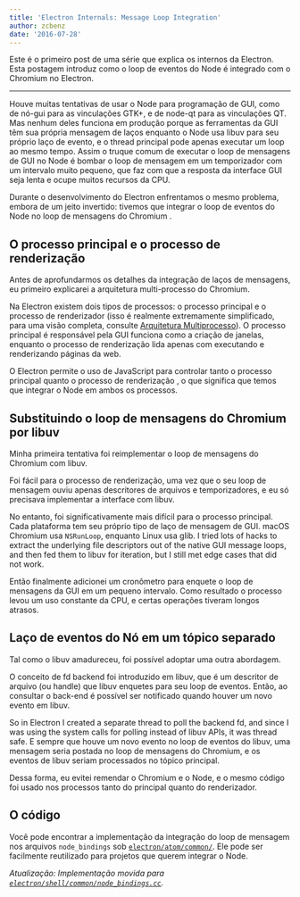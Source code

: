 ```yaml
---
title: 'Electron Internals: Message Loop Integration'
author: zcbenz
date: '2016-07-28'
---
```


Este é o primeiro post de uma série que explica os internos da Electron. Esta postagem introduz como o loop de eventos do Node é integrado com o Chromium no Electron.

---

Houve muitas tentativas de usar o Node para programação de GUI, como [][node-gui] de nó-gui para as vinculações GTK+, e [][node-qt] de node-qt para as vinculações QT. Mas nenhum deles funciona em produção porque as ferramentas da GUI têm sua própria mensagem de laços enquanto o Node usa libuv para seu próprio laço de evento, e o thread principal pode apenas executar um loop ao mesmo tempo. Assim o truque comum de executar o loop de mensagens de GUI no Node é bombar o loop de mensagem em um temporizador com um intervalo muito pequeno, que faz com que a resposta da interface GUI seja lenta e ocupe muitos recursos da CPU.

Durante o desenvolvimento do Electron enfrentamos o mesmo problema, embora de um jeito invertido: tivemos que integrar o loop de eventos do Node no loop de mensagens do Chromium .

## O processo principal e o processo de renderização

Antes de aprofundarmos os detalhes da integração de laços de mensagens, eu primeiro explicarei a arquitetura multi-processo do Chromium.

Na Electron existem dois tipos de processos: o processo principal e o processo de renderizador (isso é realmente extremamente simplificado, para uma visão completa, consulte [Arquitetura Multiprocesso][multi-process]). O processo principal é responsável pela GUI funciona como a criação de janelas, enquanto o processo de renderização lida apenas com executando e renderizando páginas da web.

O Electron permite o uso de JavaScript para controlar tanto o processo principal quanto o processo de renderização , o que significa que temos que integrar o Node em ambos os processos.

## Substituindo o loop de mensagens do Chromium por libuv

Minha primeira tentativa foi reimplementar o loop de mensagens do Chromium com libuv.

Foi fácil para o processo de renderização, uma vez que o seu loop de mensagem ouviu apenas descritores de arquivos e temporizadores, e eu só precisava implementar a interface com libuv.

No entanto, foi significativamente mais difícil para o processo principal. Cada plataforma tem seu próprio tipo de laço de mensagem de GUI. macOS Chromium usa `NSRunLoop`, enquanto Linux usa glib. I tried lots of hacks to extract the underlying file descriptors out of the native GUI message loops, and then fed them to libuv for iteration, but I still met edge cases that did not work.

Então finalmente adicionei um cronômetro para enquete o loop de mensagens da GUI em um pequeno intervalo. Como resultado o processo levou um uso constante da CPU, e certas operações tiveram longos atrasos.

## Laço de eventos do Nó em um tópico separado

Tal como o libuv amadureceu, foi possível adoptar uma outra abordagem.

O conceito de fd backend foi introduzido em libuv, que é um descritor de arquivo (ou handle) que libuv enquetes para seu loop de eventos. Então, ao consultar o back-end é possível ser notificado quando houver um novo evento em libuv.

So in Electron I created a separate thread to poll the backend fd, and since I was using the system calls for polling instead of libuv APIs, it was thread safe. E sempre que houve um novo evento no loop de eventos do libuv, uma mensagem seria postada no loop de mensagens do Chromium, e os eventos de libuv seriam processados no tópico principal.

Dessa forma, eu evitei remendar o Chromium e o Node, e o mesmo código foi usado nos processos tanto do principal quanto do renderizador.

## O código

Você pode encontrar a implementação da integração do loop de mensagem nos arquivos `node_bindings` sob [`electron/atom/common/`][node-bindings]. Ele pode ser facilmente reutilizado para projetos que querem integrar o Node.

*Atualização: Implementação movida para [`electron/shell/common/node_bindings.cc`][node-bindings-updated].*

[node-gui]: https://github.com/zcbenz/node-gui

[node-gui]: https://github.com/zcbenz/node-gui
[node-qt]: https://github.com/arturadib/node-qt
[node-qt]: https://github.com/arturadib/node-qt
[multi-process]: http://dev.chromium.org/developers/design-documents/multi-process-architecture
[node-bindings]: https://github.com/electron/electron/tree/master/atom/common
[node-bindings-updated]: https://github.com/electron/electron/blob/master/shell/common/node_bindings.cc
